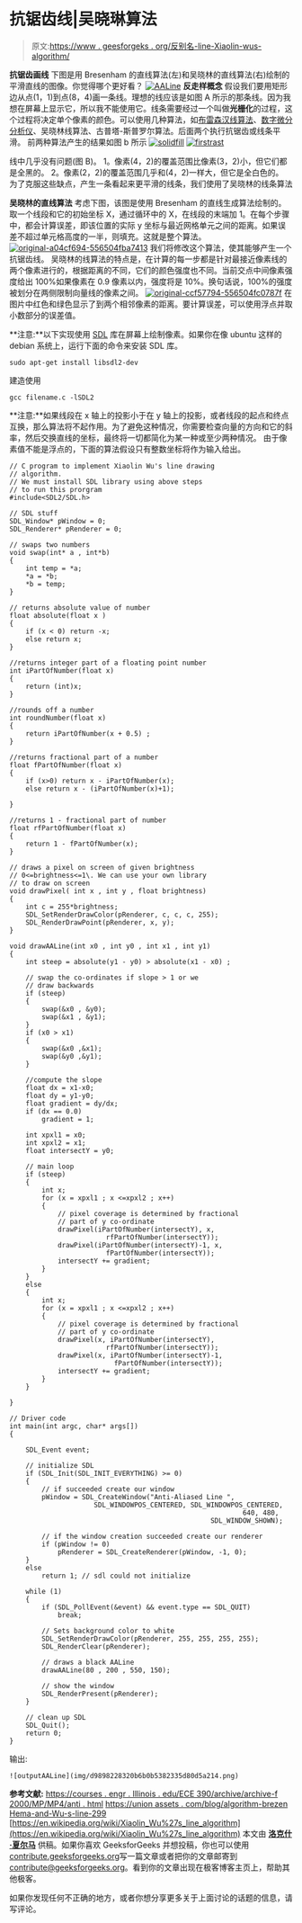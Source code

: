 # 抗锯齿线|吴晓琳算法

> 原文:[https://www . geesforgeks . org/反别名-line-Xiaolin-wus-algorithm/](https://www.geeksforgeeks.org/anti-aliased-line-xiaolin-wus-algorithm/)

**抗锯齿画线**
下图是用 Bresenham 的直线算法(左)和吴晓林的直线算法(右)绘制的平滑直线的图像。你觉得哪个更好看？
[![AALine](img/13f3461f217df9c493de081986aac7f9.png)](https://media.geeksforgeeks.org/wp-content/uploads/anti-aliasing-1.png) 
**反走样概念**
假设我们要用矩形边从点(1，1)到点(8，4)画一条线。理想的线应该是如图 A 所示的那条线。因为我想在屏幕上显示它，所以我不能使用它。线条需要经过一个叫做**光栅化**的过程，这个过程将决定单个像素的颜色。可以使用几种算法，如[布雷森汉线算法](https://www.geeksforgeeks.org/bresenhams-line-generation-algorithm/)、[数字微分分析仪](https://www.geeksforgeeks.org/dda-line-generation-algorithm-computer-graphics/)、吴晓林线算法、古普塔-斯普罗尔算法。后面两个执行抗锯齿或线条平滑。
前两种算法产生的结果如图 b 所示
[![solidfill](img/bb77a8f752f473854a48d82d2b604fc6.png)](https://media.geeksforgeeks.org/wp-content/uploads/anti-aliasing-2.png)
[![firstrast](img/9818cb1ee1a2adffad14292a1bcb041c.png)](https://media.geeksforgeeks.org/wp-content/uploads/anti-aliasing-3.png)

线中几乎没有问题(图 B)。
1。像素(4，2)的覆盖范围比像素(3，2)小，但它们都是全黑的。
2。像素(2，2)的覆盖范围几乎和(4，2)一样大，但它是全白色的。
为了克服这些缺点，产生一条看起来更平滑的线条，我们使用了吴晓林的线条算法

**吴晓林的直线算法**
考虑下图，该图是使用 Bresenham 的直线生成算法绘制的。取一个线段和它的初始坐标 X，通过循环中的 X，在线段的末端加 1。在每个步骤中，都会计算误差，即该位置的实际 y 坐标与最近网格单元之间的距离。如果误差不超过单元格高度的一半，则填充。这就是整个算法。
[![original-a04cf694-556504fba7413](img/74fffac3c3a42f32a7000cd01419a26a.png)](https://media.geeksforgeeks.org/wp-content/uploads/anti-aliasing-4.png) 
我们将修改这个算法，使其能够产生一个抗锯齿线。
吴晓林的线算法的特点是，在计算的每一步都是针对最接近像素线的两个像素进行的，根据距离的不同，它们的颜色强度也不同。当前交点中间像素强度给出 100%如果像素在 0.9 像素以内，强度将是 10%。换句话说，100%的强度被划分在两侧限制向量线的像素之间。
[![original-ccf57794-556504fc0787f](img/768922f8fc80e71d69e9bc6396ced3ae.png)](https://media.geeksforgeeks.org/wp-content/uploads/anti-aliasing-5.png) 
在图片中红色和绿色显示了到两个相邻像素的距离。要计算误差，可以使用浮点并取小数部分的误差值。

**注意:**以下实现使用 [SDL](http://libsdl.org/) 库在屏幕上绘制像素。如果你在像 ubuntu 这样的 debian 系统上，运行下面的命令来安装 SDL 库。

```
sudo apt-get install libsdl2-dev

```

建造使用

```
gcc filename.c -lSDL2

```

**注意:**如果线段在 x 轴上的投影小于在 y 轴上的投影，或者线段的起点和终点互换，那么算法将不起作用。为了避免这种情况，你需要检查向量的方向和它的斜率，然后交换直线的坐标，最终将一切都简化为某一种或至少两种情况。
由于像素值不能是浮点的，下面的算法假设只有整数坐标将作为输入给出。

```
// C program to implement Xiaolin Wu's line drawing
// algorithm.
// We must install SDL library using above steps
// to run this prorgram
#include<SDL2/SDL.h>

// SDL stuff
SDL_Window* pWindow = 0;
SDL_Renderer* pRenderer = 0;

// swaps two numbers
void swap(int* a , int*b)
{
    int temp = *a;
    *a = *b;
    *b = temp;
}

// returns absolute value of number
float absolute(float x )
{
    if (x < 0) return -x;
    else return x;
}

//returns integer part of a floating point number
int iPartOfNumber(float x)
{
    return (int)x;
}

//rounds off a number
int roundNumber(float x)
{
    return iPartOfNumber(x + 0.5) ;
}

//returns fractional part of a number
float fPartOfNumber(float x)
{
    if (x>0) return x - iPartOfNumber(x);
    else return x - (iPartOfNumber(x)+1);

}

//returns 1 - fractional part of number
float rfPartOfNumber(float x)
{
    return 1 - fPartOfNumber(x);
}

// draws a pixel on screen of given brightness
// 0<=brightness<=1\. We can use your own library
// to draw on screen
void drawPixel( int x , int y , float brightness)
{
    int c = 255*brightness;
    SDL_SetRenderDrawColor(pRenderer, c, c, c, 255);
    SDL_RenderDrawPoint(pRenderer, x, y);
}

void drawAALine(int x0 , int y0 , int x1 , int y1)
{
    int steep = absolute(y1 - y0) > absolute(x1 - x0) ;

    // swap the co-ordinates if slope > 1 or we
    // draw backwards
    if (steep)
    {
        swap(&x0 , &y0);
        swap(&x1 , &y1);
    }
    if (x0 > x1)
    {
        swap(&x0 ,&x1);
        swap(&y0 ,&y1);
    }

    //compute the slope
    float dx = x1-x0;
    float dy = y1-y0;
    float gradient = dy/dx;
    if (dx == 0.0)
        gradient = 1;

    int xpxl1 = x0;
    int xpxl2 = x1;
    float intersectY = y0;

    // main loop
    if (steep)
    {
        int x;
        for (x = xpxl1 ; x <=xpxl2 ; x++)
        {
            // pixel coverage is determined by fractional
            // part of y co-ordinate
            drawPixel(iPartOfNumber(intersectY), x,
                        rfPartOfNumber(intersectY));
            drawPixel(iPartOfNumber(intersectY)-1, x,
                        fPartOfNumber(intersectY));
            intersectY += gradient;
        }
    }
    else
    {
        int x;
        for (x = xpxl1 ; x <=xpxl2 ; x++)
        {
            // pixel coverage is determined by fractional
            // part of y co-ordinate
            drawPixel(x, iPartOfNumber(intersectY),
                        rfPartOfNumber(intersectY));
            drawPixel(x, iPartOfNumber(intersectY)-1,
                          fPartOfNumber(intersectY));
            intersectY += gradient;
        }
    }

}

// Driver code
int main(int argc, char* args[])
{

    SDL_Event event;

    // initialize SDL
    if (SDL_Init(SDL_INIT_EVERYTHING) >= 0)
    {
        // if succeeded create our window
        pWindow = SDL_CreateWindow("Anti-Aliased Line ",
                     SDL_WINDOWPOS_CENTERED, SDL_WINDOWPOS_CENTERED,
                                                          640, 480,
                                                  SDL_WINDOW_SHOWN);

        // if the window creation succeeded create our renderer
        if (pWindow != 0)
            pRenderer = SDL_CreateRenderer(pWindow, -1, 0);
    }
    else
        return 1; // sdl could not initialize

    while (1)
    {
        if (SDL_PollEvent(&event) && event.type == SDL_QUIT)
            break;

        // Sets background color to white
        SDL_SetRenderDrawColor(pRenderer, 255, 255, 255, 255);
        SDL_RenderClear(pRenderer);

        // draws a black AALine
        drawAALine(80 , 200 , 550, 150);

        // show the window
        SDL_RenderPresent(pRenderer);
    }

    // clean up SDL
    SDL_Quit();
    return 0;
}
```

输出:

```
![outputAALine](img/d9898228320b6b0b5382335d80d5a214.png)

```

**参考文献:**
[https://courses . engr . Illinois . edu/ECE 390/archive/archive-f 2000/MP/MP4/anti . html](https://courses.engr.illinois.edu/ece390/archive/archive-f2000/mp/mp4/anti.html)
[https://union assets . com/blog/algorithm-brezen Hema-and-Wu-s-line-299](https://unionassets.com/blog/algorithm-brezenhema-and-wu-s-line-299)
[https://en.wikipedia.org/wiki/Xiaolin_Wu%27s_line_algorithm](https://en.wikipedia.org/wiki/Xiaolin_Wu%27s_line_algorithm)
本文由 **[洛克什·夏尔马](https://www.facebook.com/profile.php?id=100009916891490)** 供稿。如果你喜欢 GeeksforGeeks 并想投稿，你也可以使用[contribute.geeksforgeeks.org](http://www.contribute.geeksforgeeks.org)写一篇文章或者把你的文章邮寄到 contribute@geeksforgeeks.org。看到你的文章出现在极客博客主页上，帮助其他极客。

如果你发现任何不正确的地方，或者你想分享更多关于上面讨论的话题的信息，请写评论。